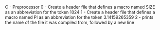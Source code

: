 C - Preprocessor
0 - Create a header file that defines a macro named SIZE as an abbreviation for the token 1024
1 - Create a header file that defines a macro named PI as an abbreviation for the token 3.14159265359
2 - prints the name of the file it was compiled from, followed by a new line
